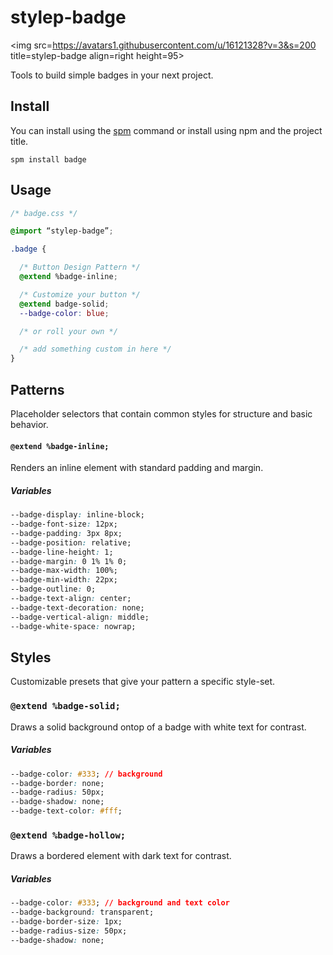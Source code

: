 # stylep-badge
<img src=https://avatars1.githubusercontent.com/u/16121328?v=3&s=200 title=stylep-badge align=right height=95>

Tools to build simple badges in your next project.

## Install
You can install using the [spm](https://github.com/stylep/stylep) command or install using npm and the project title.

``` shell
spm install badge
```

## Usage
``` css
/* badge.css */

@import “stylep-badge”;

.badge {

  /* Button Design Pattern */
  @extend %badge-inline;

  /* Customize your button */
  @extend badge-solid;
  --badge-color: blue;

  /* or roll your own */

  /* add something custom in here */
}
```

## Patterns
Placeholder selectors that contain common styles for structure and basic behavior.

#### `@extend %badge-inline;`
Renders an inline element with standard padding and margin.

##### Variables

```css
--badge-display: inline-block;
--badge-font-size: 12px;
--badge-padding: 3px 8px;
--badge-position: relative;
--badge-line-height: 1;
--badge-margin: 0 1% 1% 0;
--badge-max-width: 100%;
--badge-min-width: 22px;
--badge-outline: 0;
--badge-text-align: center;
--badge-text-decoration: none;
--badge-vertical-align: middle;
--badge-white-space: nowrap;
```

## Styles
Customizable presets that give your pattern a specific style-set.

### `@extend %badge-solid;`
Draws a solid background ontop of a badge with white text for contrast.

##### Variables

```css
--badge-color: #333; // background
--badge-border: none;
--badge-radius: 50px;
--badge-shadow: none;
--badge-text-color: #fff;
```

### `@extend %badge-hollow;`
Draws a bordered element with dark text for contrast.

##### Variables

```css
--badge-color: #333; // background and text color
--badge-background: transparent;
--badge-border-size: 1px;
--badge-radius-size: 50px;
--badge-shadow: none;
```


